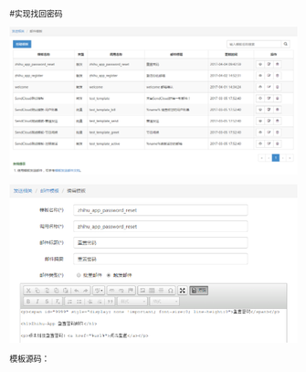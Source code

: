 #实现找回密码

![](image/screenshot_1491271198611.png)

![](image/screenshot_1491271241863.png)

模板源码：
```

```
